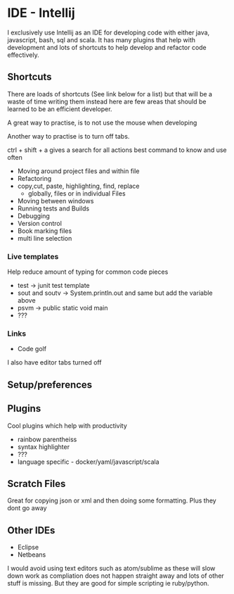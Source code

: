 # IDE - Intellij

I exclusively use Intellij as an IDE for developing code with either java, javascript, bash, sql and scala. It has many plugins that help with development and lots of shortcuts to help develop and refactor code effectively.

## Shortcuts

There are loads of shortcuts (See link below for a list) but that will be a waste of time writing them instead here are few areas that should be learned to be an efficient developer.

A great way to practise, is to not use the mouse when developing

Another way to practise is to turn off tabs.

ctrl + shift + a gives a search for all actions best command to know and use often

- Moving around project files and within file
- Refactoring
- copy,cut, paste, highlighting, find, replace
  - globally, files or in individual Files
- Moving between windows
- Running tests and Builds
- Debugging
- Version control
- Book marking files
- multi line selection

### Live templates

Help reduce amount of typing for common code pieces

- test -> junit test template
- sout and soutv -> System.println.out and same but add the variable above
- psvm -> public static void main
- ???

### Links

- Code golf

I also have editor tabs turned off

## Setup/preferences

## Plugins

Cool plugins which help with productivity

- rainbow parentheiss
- syntax highlighter
- ???
- language specific - docker/yaml/javascript/scala
## Scratch Files

Great for copying json or xml and then doing some formatting. Plus they dont go away

## Other IDEs

- Eclipse
- Netbeans

I would avoid using text editors such as atom/sublime as these will slow down work as compliation does not happen straight away and lots of other stuff is missing. But they are good for simple scripting ie ruby/python.
